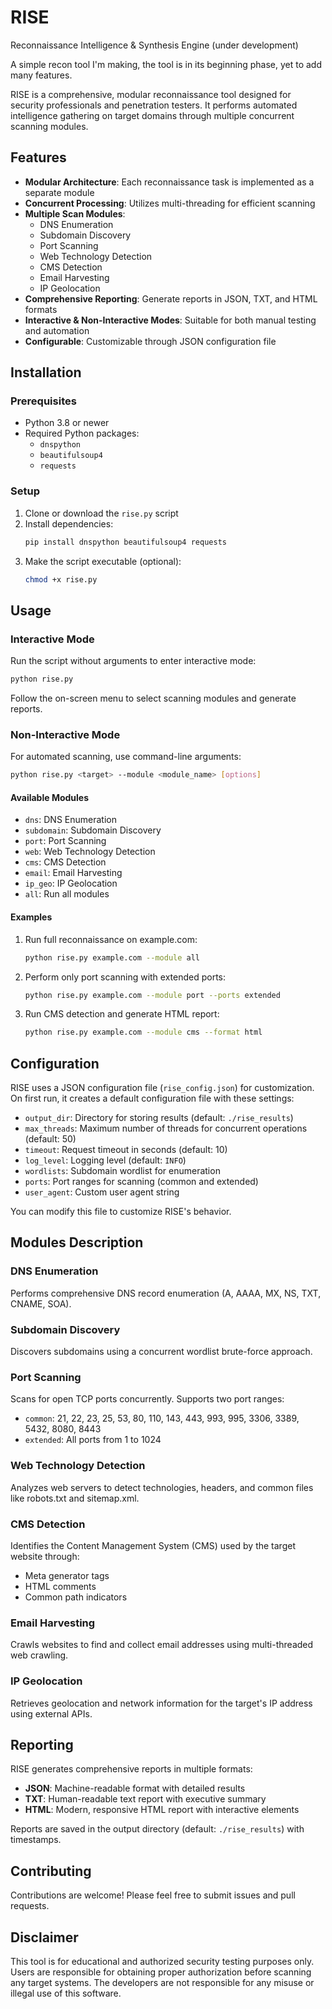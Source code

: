# RISE
Reconnaissance Intelligence &amp; Synthesis Engine (under development)

A simple recon tool I'm making, the tool is in its beginning phase, yet to add many features.

RISE is a comprehensive, modular reconnaissance tool designed for security professionals and penetration testers. It performs automated intelligence gathering on target domains through multiple concurrent scanning modules.

## Features

- **Modular Architecture**: Each reconnaissance task is implemented as a separate module
- **Concurrent Processing**: Utilizes multi-threading for efficient scanning
- **Multiple Scan Modules**:
  - DNS Enumeration
  - Subdomain Discovery
  - Port Scanning
  - Web Technology Detection
  - CMS Detection
  - Email Harvesting
  - IP Geolocation
- **Comprehensive Reporting**: Generate reports in JSON, TXT, and HTML formats
- **Interactive & Non-Interactive Modes**: Suitable for both manual testing and automation
- **Configurable**: Customizable through JSON configuration file

## Installation

### Prerequisites

- Python 3.8 or newer
- Required Python packages:
  - `dnspython`
  - `beautifulsoup4`
  - `requests`

### Setup

1. Clone or download the `rise.py` script
2. Install dependencies:
   ```bash
   pip install dnspython beautifulsoup4 requests
   ```
3. Make the script executable (optional):
   ```bash
   chmod +x rise.py
   ```

## Usage

### Interactive Mode

Run the script without arguments to enter interactive mode:

```bash
python rise.py
```

Follow the on-screen menu to select scanning modules and generate reports.

### Non-Interactive Mode

For automated scanning, use command-line arguments:

```bash
python rise.py <target> --module <module_name> [options]
```

#### Available Modules

- `dns`: DNS Enumeration
- `subdomain`: Subdomain Discovery
- `port`: Port Scanning
- `web`: Web Technology Detection
- `cms`: CMS Detection
- `email`: Email Harvesting
- `ip_geo`: IP Geolocation
- `all`: Run all modules

#### Examples

1. Run full reconnaissance on example.com:
   ```bash
   python rise.py example.com --module all
   ```

2. Perform only port scanning with extended ports:
   ```bash
   python rise.py example.com --module port --ports extended
   ```

3. Run CMS detection and generate HTML report:
   ```bash
   python rise.py example.com --module cms --format html
   ```

## Configuration

RISE uses a JSON configuration file (`rise_config.json`) for customization. On first run, it creates a default configuration file with these settings:

- `output_dir`: Directory for storing results (default: `./rise_results`)
- `max_threads`: Maximum number of threads for concurrent operations (default: 50)
- `timeout`: Request timeout in seconds (default: 10)
- `log_level`: Logging level (default: `INFO`)
- `wordlists`: Subdomain wordlist for enumeration
- `ports`: Port ranges for scanning (common and extended)
- `user_agent`: Custom user agent string

You can modify this file to customize RISE's behavior.

## Modules Description

### DNS Enumeration
Performs comprehensive DNS record enumeration (A, AAAA, MX, NS, TXT, CNAME, SOA).

### Subdomain Discovery
Discovers subdomains using a concurrent wordlist brute-force approach.

### Port Scanning
Scans for open TCP ports concurrently. Supports two port ranges:
- `common`: 21, 22, 23, 25, 53, 80, 110, 143, 443, 993, 995, 3306, 3389, 5432, 8080, 8443
- `extended`: All ports from 1 to 1024

### Web Technology Detection
Analyzes web servers to detect technologies, headers, and common files like robots.txt and sitemap.xml.

### CMS Detection
Identifies the Content Management System (CMS) used by the target website through:
- Meta generator tags
- HTML comments
- Common path indicators

### Email Harvesting
Crawls websites to find and collect email addresses using multi-threaded web crawling.

### IP Geolocation
Retrieves geolocation and network information for the target's IP address using external APIs.

## Reporting

RISE generates comprehensive reports in multiple formats:

- **JSON**: Machine-readable format with detailed results
- **TXT**: Human-readable text report with executive summary
- **HTML**: Modern, responsive HTML report with interactive elements

Reports are saved in the output directory (default: `./rise_results`) with timestamps.

## Contributing

Contributions are welcome! Please feel free to submit issues and pull requests.

## Disclaimer

This tool is for educational and authorized security testing purposes only. Users are responsible for obtaining proper authorization before scanning any target systems. The developers are not responsible for any misuse or illegal use of this software.
